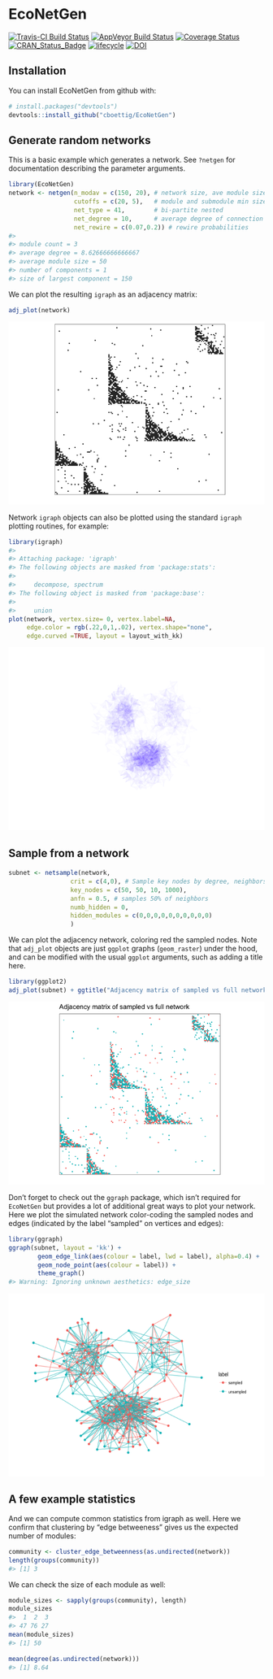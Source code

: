 EcoNetGen
================

[![Travis-CI Build
Status](https://travis-ci.org/cboettig/EcoNetGen.svg?branch=master)](https://travis-ci.org/cboettig/EcoNetGen)
[![AppVeyor Build
Status](https://ci.appveyor.com/api/projects/status/github/cboettig/EcoNetGen?branch=master&svg=true)](https://ci.appveyor.com/project/cboettig/EcoNetGen)
[![Coverage
Status](https://img.shields.io/codecov/c/github/cboettig/EcoNetGen/master.svg)](https://codecov.io/github/cboettig/EcoNetGen?branch=master)
[![CRAN\_Status\_Badge](http://www.r-pkg.org/badges/version/EcoNetGen)](https://cran.r-project.org/package=EcoNetGen)
[![lifecycle](https://img.shields.io/badge/lifecycle-maturing-blue.svg)](https://www.tidyverse.org/lifecycle/#maturing)
[![DOI](https://zenodo.org/badge/116610054.svg)](https://zenodo.org/badge/latestdoi/116610054)

<!-- README.md is generated from README.Rmd. Please edit that file -->

## Installation

You can install EcoNetGen from github with:

``` r
# install.packages("devtools")
devtools::install_github("cboettig/EcoNetGen")
```

## Generate random networks

This is a basic example which generates a network. See `?netgen` for
documentation describing the parameter arguments.

``` r
library(EcoNetGen)
network <- netgen(n_modav = c(150, 20), # network size, ave module size
                  cutoffs = c(20, 5),   # module and submodule min sizes
                  net_type = 41,        # bi-partite nested
                  net_degree = 10,      # average degree of connection
                  net_rewire = c(0.07,0.2)) # rewire probabilities
#> 
#> module count = 3 
#> average degree = 8.62666666666667 
#> average module size = 50 
#> number of components = 1 
#> size of largest component = 150
```

We can plot the resulting `igraph` as an adjacency matrix:

``` r
adj_plot(network)
```

![](man/figures/README-unnamed-chunk-2-1.png)<!-- -->

Network `igraph` objects can also be plotted using the standard `igraph`
plotting routines, for example:

``` r
library(igraph)
#> 
#> Attaching package: 'igraph'
#> The following objects are masked from 'package:stats':
#> 
#>     decompose, spectrum
#> The following object is masked from 'package:base':
#> 
#>     union
plot(network, vertex.size= 0, vertex.label=NA, 
     edge.color = rgb(.22,0,1,.02), vertex.shape="none", 
     edge.curved =TRUE, layout = layout_with_kk)
```

![](man/figures/README-unnamed-chunk-3-1.png)<!-- -->

## Sample from a network

``` r
subnet <- netsample(network,
                 crit = c(4,0), # Sample key nodes by degree, neighbors randomly
                 key_nodes = c(50, 50, 10, 1000),
                 anfn = 0.5, # samples 50% of neighbors
                 numb_hidden = 0,
                 hidden_modules = c(0,0,0,0,0,0,0,0,0,0)
                 )
```

We can plot the adjacency network, coloring red the sampled nodes. Note
that `adj_plot` objects are just `ggplot` graphs (`geom_raster`) under
the hood, and can be modified with the usual `ggplot` arguments, such as
adding a title here.

``` r
library(ggplot2)
adj_plot(subnet) + ggtitle("Adjacency matrix of sampled vs full network")
```

![](man/figures/README-unnamed-chunk-5-1.png)<!-- -->

Don’t forget to check out the `ggraph` package, which isn’t required for
`EcoNetGen` but provides a lot of additional great ways to plot your
network. Here we plot the simulated network color-coding the sampled
nodes and edges (indicated by the label “sampled” on vertices and
edges):

``` r
library(ggraph)
ggraph(subnet, layout = 'kk') +
        geom_edge_link(aes(colour = label, lwd = label), alpha=0.4) +
        geom_node_point(aes(colour = label)) +
        theme_graph()
#> Warning: Ignoring unknown aesthetics: edge_size
```

![](man/figures/README-unnamed-chunk-6-1.png)<!-- -->

## A few example statistics

And we can compute common statistics from igraph as well. Here we
confirm that clustering by “edge betweeness” gives us the expected
number of modules:

``` r
community <- cluster_edge_betweenness(as.undirected(network))
length(groups(community))
#> [1] 3
```

We can check the size of each module as well:

``` r
module_sizes <- sapply(groups(community), length)
module_sizes
#>  1  2  3 
#> 47 76 27
mean(module_sizes)
#> [1] 50
```

``` r
mean(degree(as.undirected(network)))
#> [1] 8.64
```
